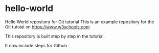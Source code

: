 # hello-world

Hello World repository for Git tutorial
This is an example repository for the Git tutoial on https://www.w3schools.com

This repository is built step by step in the tutorial.

It now include steps for Github
